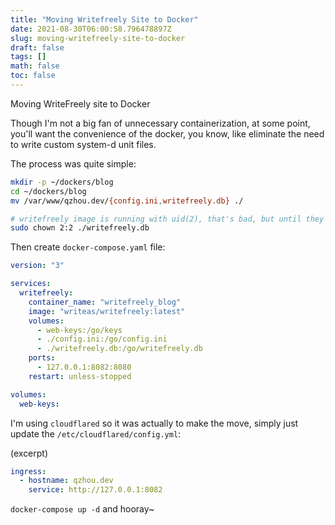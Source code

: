 ```yaml
---
title: "Moving Writefreely Site to Docker"
date: 2021-08-30T06:00:58.796478897Z
slug: moving-writefreely-site-to-docker
draft: false
tags: []
math: false
toc: false
---
```


Moving WriteFreely site to Docker

Though I'm not a big fan of unnecessary containerization, at some point, you'll want the convenience of the docker, you know, like eliminate the need to write custom system-d unit files.

<!--more-->

The process was quite simple:

```bash
mkdir -p ~/dockers/blog
cd ~/dockers/blog
mv /var/www/qzhou.dev/{config.ini,writefreely.db} ./

# writefreely image is running with uid(2), that's bad, but until they've fixed this I'll just chown.
sudo chown 2:2 ./writefreely.db
```

Then create `docker-compose.yaml` file:

```yaml
version: "3"

services:
  writefreely:
    container_name: "writefreely_blog"
    image: "writeas/writefreely:latest"
    volumes:
      - web-keys:/go/keys
      - ./config.ini:/go/config.ini
      - ./writefreely.db:/go/writefreely.db
    ports:
      - 127.0.0.1:8082:8080
    restart: unless-stopped

volumes:
  web-keys:
```

I'm using `cloudflared` so it was actually to make the move, simply just update the `/etc/cloudflared/config.yml`:

(excerpt)

```yaml
ingress:
  - hostname: qzhou.dev
    service: http://127.0.0.1:8082
```

`docker-compose up -d` and hooray~


